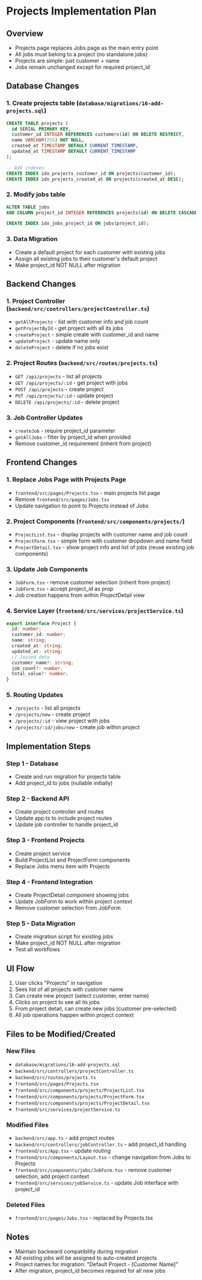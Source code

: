 # Projects Implementation Plan

## Overview
- Projects page replaces Jobs page as the main entry point
- All jobs must belong to a project (no standalone jobs)
- Projects are simple: just customer + name
- Jobs remain unchanged except for required project_id

## Database Changes

### 1. Create projects table (`database/migrations/16-add-projects.sql`)

```sql
CREATE TABLE projects (
  id SERIAL PRIMARY KEY,
  customer_id INTEGER REFERENCES customers(id) ON DELETE RESTRICT,
  name VARCHAR(255) NOT NULL,
  created_at TIMESTAMP DEFAULT CURRENT_TIMESTAMP,
  updated_at TIMESTAMP DEFAULT CURRENT_TIMESTAMP
);

-- Add indexes
CREATE INDEX idx_projects_customer_id ON projects(customer_id);
CREATE INDEX idx_projects_created_at ON projects(created_at DESC);
```

### 2. Modify jobs table

```sql
ALTER TABLE jobs 
ADD COLUMN project_id INTEGER REFERENCES projects(id) ON DELETE CASCADE;

CREATE INDEX idx_jobs_project_id ON jobs(project_id);
```

### 3. Data Migration
- Create a default project for each customer with existing jobs
- Assign all existing jobs to their customer's default project
- Make project_id NOT NULL after migration

## Backend Changes

### 1. Project Controller (`backend/src/controllers/projectController.ts`)
- `getAllProjects` - list with customer info and job count
- `getProjectById` - get project with all its jobs
- `createProject` - simple create with customer_id and name
- `updateProject` - update name only
- `deleteProject` - delete if no jobs exist

### 2. Project Routes (`backend/src/routes/projects.ts`)
- `GET /api/projects` - list all projects
- `GET /api/projects/:id` - get project with jobs
- `POST /api/projects` - create project
- `PUT /api/projects/:id` - update project
- `DELETE /api/projects/:id` - delete project

### 3. Job Controller Updates
- `createJob` - require project_id parameter
- `getAllJobs` - filter by project_id when provided
- Remove customer_id requirement (inherit from project)

## Frontend Changes

### 1. Replace Jobs Page with Projects Page
- `frontend/src/pages/Projects.tsx` - main projects list page
- Remove `frontend/src/pages/Jobs.tsx`
- Update navigation to point to Projects instead of Jobs

### 2. Project Components (`frontend/src/components/projects/`)
- `ProjectList.tsx` - display projects with customer name and job count
- `ProjectForm.tsx` - simple form with customer dropdown and name field
- `ProjectDetail.tsx` - show project info and list of jobs (reuse existing job components)

### 3. Update Job Components
- `JobForm.tsx` - remove customer selection (inherit from project)
- `JobForm.tsx` - accept project_id as prop
- Job creation happens from within ProjectDetail view

### 4. Service Layer (`frontend/src/services/projectService.ts`)

```typescript
export interface Project {
  id: number;
  customer_id: number;
  name: string;
  created_at: string;
  updated_at: string;
  // Joined data
  customer_name?: string;
  job_count?: number;
  total_value?: number;
}
```

### 5. Routing Updates
- `/projects` - list all projects
- `/projects/new` - create project
- `/projects/:id` - view project with jobs
- `/projects/:id/jobs/new` - create job within project

## Implementation Steps

### Step 1 - Database
- Create and run migration for projects table
- Add project_id to jobs (nullable initially)

### Step 2 - Backend API
- Create project controller and routes
- Update app.ts to include project routes
- Update job controller to handle project_id

### Step 3 - Frontend Projects
- Create project service
- Build ProjectList and ProjectForm components
- Replace Jobs menu item with Projects

### Step 4 - Frontend Integration
- Create ProjectDetail component showing jobs
- Update JobForm to work within project context
- Remove customer selection from JobForm

### Step 5 - Data Migration
- Create migration script for existing jobs
- Make project_id NOT NULL after migration
- Test all workflows

## UI Flow
1. User clicks "Projects" in navigation
2. Sees list of all projects with customer name
3. Can create new project (select customer, enter name)
4. Clicks on project to see all its jobs
5. From project detail, can create new jobs (customer pre-selected)
6. All job operations happen within project context

## Files to be Modified/Created

### New Files
- `database/migrations/16-add-projects.sql`
- `backend/src/controllers/projectController.ts`
- `backend/src/routes/projects.ts`
- `frontend/src/pages/Projects.tsx`
- `frontend/src/components/projects/ProjectList.tsx`
- `frontend/src/components/projects/ProjectForm.tsx`
- `frontend/src/components/projects/ProjectDetail.tsx`
- `frontend/src/services/projectService.ts`

### Modified Files
- `backend/src/app.ts` - add project routes
- `backend/src/controllers/jobController.ts` - add project_id handling
- `frontend/src/App.tsx` - update routing
- `frontend/src/components/Layout.tsx` - change navigation from Jobs to Projects
- `frontend/src/components/jobs/JobForm.tsx` - remove customer selection, add project context
- `frontend/src/services/jobService.ts` - update Job interface with project_id

### Deleted Files
- `frontend/src/pages/Jobs.tsx` - replaced by Projects.tsx

## Notes
- Maintain backward compatibility during migration
- All existing jobs will be assigned to auto-created projects
- Project names for migration: "Default Project - [Customer Name]"
- After migration, project_id becomes required for all new jobs